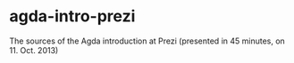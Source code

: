 agda-intro-prezi
================

The sources of the Agda introduction at Prezi (presented in 45 minutes, on 11. Oct. 2013)
